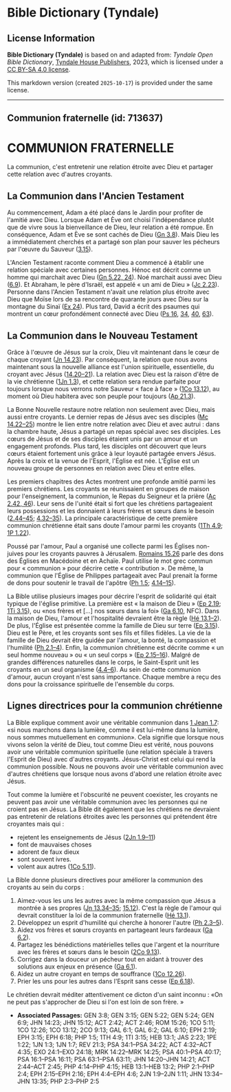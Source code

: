 # Bible Dictionary (Tyndale)

## License Information

**Bible Dictionary (Tyndale)** is based on and adapted from: _Tyndale Open Bible Dictionary_, [Tyndale House Publishers](https://tyndaleopenresources.com/), 2023, which is licensed under a [CC BY-SA 4.0 license](https://creativecommons.org/licenses/by-sa/4.0/legalcode.en).

This markdown version (created `2025-10-17`) is provided under the same license.



--------------------------------

## Communion fraternelle (id: 713637)

COMMUNION FRATERNELLE
=====================

La communion, c'est entretenir une relation étroite avec Dieu et partager cette relation avec d'autres croyants.

La Communion dans l'Ancien Testament
------------------------------------

Au commencement, Adam a été placé dans le Jardin pour profiter de l'amitié avec Dieu. Lorsque Adam et Ève ont choisi l'indépendance plutôt que de vivre sous la bienveillance de Dieu, leur relation a été rompue. En conséquence, Adam et Ève se sont cachés de Dieu ([Gn 3\.8](https://ref.ly/Gen3:8)). Mais Dieu les a immédiatement cherchés et a partagé son plan pour sauver les pécheurs par l'œuvre du Sauveur ([3\.15](https://ref.ly/Gen3:15)).

L'Ancien Testament raconte comment Dieu a commencé à établir une relation spéciale avec certaines personnes. Hénoc est décrit comme un homme qui marchait avec Dieu ([Gn 5\.22, 24](https://ref.ly/Gen5:22,Gen5:24)). Noé marchait aussi avec Dieu ([6\.9](https://ref.ly/Gen6:9)). Et Abraham, le père d'Israël, est appelé « un ami de Dieu » ([Jc 2\.23](https://ref.ly/Jas2:23)). Personne dans l'Ancien Testament n'avait une relation plus étroite avec Dieu que Moïse lors de sa rencontre de quarante jours avec Dieu sur la montagne du Sinaï ([Ex 24](https://ref.ly/Exod24:1-Exod24:18)). Plus tard, David a écrit des psaumes qui montrent un cœur profondément connecté avec Dieu ([Ps 16](https://ref.ly/Ps16:1-Ps16:11), [34](https://ref.ly/Ps34:1-Ps34:22), [40](https://ref.ly/Ps40:1-Ps40:17), [63](https://ref.ly/Ps63:1-Ps63:11)).

La Communion dans le Nouveau Testament
--------------------------------------

Grâce à l'œuvre de Jésus sur la croix, Dieu vit maintenant dans le cœur de chaque croyant ([Jn 14\.23](https://ref.ly/John14:23)). Par conséquent, la relation que nous avons maintenant sous la nouvelle alliance est l'union spirituelle, essentielle, du croyant avec Jésus ([14\.20–21](https://ref.ly/John14:20-John14:21)). La relation avec Dieu est la raison d'être de la vie chrétienne ([1Jn 1\.3](https://ref.ly/1John1:3)), et cette relation sera rendue parfaite pour toujours lorsque nous verrons notre Sauveur « face à face » ([1Co 13\.12](https://ref.ly/1Cor13:12)), au moment où Dieu habitera avec son peuple pour toujours ([Ap 21\.3](https://ref.ly/Rev21:3)).

La Bonne Nouvelle restaure notre relation non seulement avec Dieu, mais aussi entre croyants. Le dernier repas de Jésus avec ses disciples ([Mc 14\.22–25](https://ref.ly/Mark14:22-Mark14:25)) montre le lien entre notre relation avec Dieu et avec autrui : dans la chambre haute, Jésus a partagé un repas spécial avec ses disciples. Les cœurs de Jésus et de ses disciples étaient unis par un amour et un engagement profonds. Plus tard, les disciples ont découvert que leurs cœurs étaient fortement unis grâce à leur loyauté partagée envers Jésus. Après la croix et la venue de l'Esprit, l'Église est née. L'Église est un nouveau groupe de personnes en relation avec Dieu et entre elles.

Les premiers chapitres des Actes montrent une profonde amitié parmi les premiers chrétiens. Les croyants se réunissaient en groupes de maison pour l'enseignement, la communion, le Repas du Seigneur et la prière ([Ac 2\.42, 46](https://ref.ly/Acts2:42,Acts2:46)). Leur sens de l'unité était si fort que les chrétiens partageaient leurs possessions et les donnaient à leurs frères et sœurs dans le besoin ([2\.44–45](https://ref.ly/Acts2:44-Acts2:45); [4\.32–35](https://ref.ly/Acts4:32-Acts4:35)). La principale caractéristique de cette première communion chrétienne était sans doute l'amour parmi les croyants ([1Th 4\.9](https://ref.ly/1Thess4:9); [1P 1\.22](https://ref.ly/1Pet1:22)).

Poussé par l'amour, Paul a organisé une collecte parmi les Églises non\-juives pour les croyants pauvres à Jérusalem. [Romains 15\.26](https://ref.ly/Rom15:26) parle des dons des Églises en Macédoine et en Achaïe. Paul utilise le mot grec commun pour « communion » pour décrire cette « contribution ». De même, la communion que l'Église de Philippes partageait avec Paul prenait la forme de dons pour soutenir le travail de l'apôtre ([Ph 1\.5](https://ref.ly/Phil1:5); [4\.14–15](https://ref.ly/Phil4:14-Phil4:15)).

La Bible utilise plusieurs images pour décrire l'esprit de solidarité qui était typique de l'église primitive. La première est « la maison de Dieu » ([Ep 2\.19](https://ref.ly/Eph2:19); [1Ti 3\.15](https://ref.ly/1Tim3:15)), ou «nos frères et \[...] nos sœurs dans la foi» ([Ga 6\.10](https://ref.ly/Gal6:10), NFC). Dans la maison de Dieu, l'amour et l'hospitalité devraient être la règle ([Hé 13\.1–2](https://ref.ly/Heb13:1-Heb13:2)). De plus, l'Église est présentée comme la famille de Dieu sur terre ([Ep 3\.15](https://ref.ly/Eph3:15)). Dieu est le Père, et les croyants sont ses fils et filles fidèles. La vie de la famille de Dieu devrait être guidée par l'amour, la bonté, la compassion et l'humilité ([Ph 2\.1–4](https://ref.ly/Phil2:1-Phil2:4)). Enfin, la communion chrétienne est décrite comme « un seul homme nouveau » ou « un seul corps » ([Ep 2\.15–16](https://ref.ly/Eph2:15-Eph2:16)). Malgré de grandes différences naturelles dans le corps, le Saint\-Esprit unit les croyants en un seul organisme ([4\.4–6](https://ref.ly/Eph4:4-Eph4:6)). Au sein de cette communion d'amour, aucun croyant n'est sans importance. Chaque membre a reçu des dons pour la croissance spirituelle de l'ensemble du corps.

Lignes directrices pour la communion chrétienne
-----------------------------------------------

La Bible explique comment avoir une véritable communion dans [1 Jean 1\.7](https://ref.ly/1John1:7): «si nous marchons dans la lumière, comme il est lui\-même dans la lumière, nous sommes mutuellement en communion». Cela signifie que lorsque nous vivons selon la vérité de Dieu, tout comme Dieu est vérité, nous pouvons avoir une véritable communion spirituelle (une relation spéciale à travers l'Esprit de Dieu) avec d'autres croyants. Jésus\-Christ est celui qui rend la communion possible. Nous ne pouvons avoir une véritable communion avec d'autres chrétiens que lorsque nous avons d'abord une relation étroite avec Jésus.

Tout comme la lumière et l'obscurité ne peuvent coexister, les croyants ne peuvent pas avoir une véritable communion avec les personnes qui ne croient pas en Jésus. La Bible dit également que les chrétiens ne devraient pas entretenir de relations étroites avec les personnes qui prétendent être croyantes mais qui :

* rejetent les enseignements de Jésus ([2Jn 1\.9–11](https://ref.ly/2John1:9-2John1:11))
* font de mauvaises choses
* adorent de faux dieux
* sont souvent ivres.
* volent aux autres ([1Co 5\.11](https://ref.ly/1Cor5:11)).

La Bible donne plusieurs directives pour améliorer la communion des croyants au sein du corps :

1. Aimez\-vous les uns les autres avec la même compassion que Jésus a montrée à ses propres ([Jn 13\.34–35](https://ref.ly/John13:34-John13:35); [15\.12](https://ref.ly/John15:12)). C'est la règle de l'amour qui devrait constituer la loi de la communion fraternelle ([Hé 13\.1](https://ref.ly/Heb13:1)).
2. Développez un esprit d'humilité qui cherche à honorer l'autre ([Ph 2\.3–5](https://ref.ly/Phil2:3-Phil2:5)).
3. Aidez vos frères et sœurs croyants en partageant leurs fardeaux ([Ga 6\.2](https://ref.ly/Gal6:2)).
4. Partagez les bénédictions matérielles telles que l'argent et la nourriture avec les frères et sœurs dans le besoin ([2Co 9\.13](https://ref.ly/2Cor9:13)).
5. Corrigez dans la douceur un pécheur tout en aidant à trouver des solutions aux enjeux en présence ([Ga 6\.1](https://ref.ly/Gal6:1)).
6. Aidez un autre croyant en temps de souffrance ([1Co 12\.26](https://ref.ly/1Cor12:26)).
7. Prier les uns pour les autres dans l'Esprit sans cesse ([Ep 6\.18](https://ref.ly/Eph6:18)).

Le chrétien devrait méditer attentivement ce dicton d'un saint inconnu : «On ne peut pas s'approcher de Dieu si l'on est loin de son frère. »

* **Associated Passages:** GEN 3:8; GEN 3:15; GEN 5:22; GEN 5:24; GEN 6:9; JHN 14:23; JHN 15:12; ACT 2:42; ACT 2:46; ROM 15:26; 1CO 5:11; 1CO 12:26; 1CO 13:12; 2CO 9:13; GAL 6:1; GAL 6:2; GAL 6:10; EPH 2:19; EPH 3:15; EPH 6:18; PHP 1:5; 1TH 4:9; 1TI 3:15; HEB 13:1; JAS 2:23; 1PE 1:22; 1JN 1:3; 1JN 1:7; REV 21:3; PSA 34:1–PSA 34:22; ACT 4:32–ACT 4:35; EXO 24:1–EXO 24:18; MRK 14:22–MRK 14:25; PSA 40:1–PSA 40:17; PSA 16:1–PSA 16:11; PSA 63:1–PSA 63:11; JHN 14:20–JHN 14:21; ACT 2:44–ACT 2:45; PHP 4:14–PHP 4:15; HEB 13:1–HEB 13:2; PHP 2:1–PHP 2:4; EPH 2:15–EPH 2:16; EPH 4:4–EPH 4:6; 2JN 1:9–2JN 1:11; JHN 13:34–JHN 13:35; PHP 2:3–PHP 2:5

